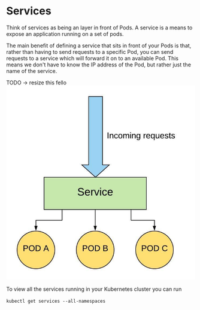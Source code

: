 # Services

Think of services as being an layer in front of Pods. A service is a means to expose an application running on a set of pods.

The main benefit of defining a service that sits in front of your Pods is that, rather than having to send requests to a specific Pod,
you can send requests to a service which will forward it on to an available Pod. This means we don't have to know the IP address of the Pod, but rather just the name of the service.

TODO -> resize this fello
![Kubernetes Service Diagram](images/kube-services.jpeg?raw=true "Kubernetes Services")

To view all the services running in your Kubernetes cluster you can run

```kubectl get services --all-namespaces```

